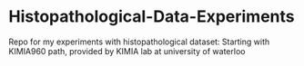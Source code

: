 # Histopathological-Data-Experiments
Repo for my experiments with histopathological dataset: Starting with KIMIA960 path, provided by KIMIA lab at university of waterloo
